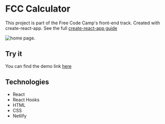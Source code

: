 
# FCC Calculator
This project is part of the Free Code Camp's front-end track. Created with create-react-app. See the full [create-react-app guide](https://github.com/facebook/create-react-app/blob/main/packages/cra-template/template/README.md)

![home page.](https://github.com/2016lisali/personal_portfolio/blob/main/public/assets/fcc_markdown_preview.jpg "home page.")

## Try it
You can find the demo link [here](https://markdownpreviewsbylisa.netlify.app/)

## Technologies
* React
* React Hooks
* HTML
* CSS
* Netlify



